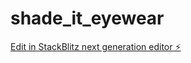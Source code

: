 # shade_it_eyewear

[Edit in StackBlitz next generation editor ⚡️](https://stackblitz.com/~/github.com/Angel-ship-it/shade_it_eyewear)